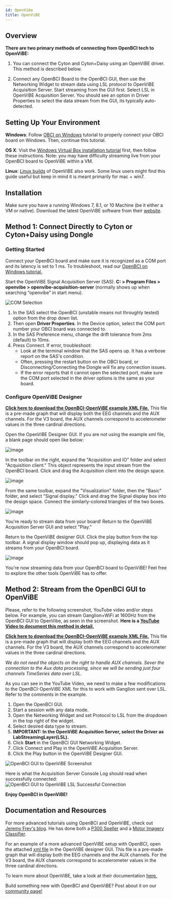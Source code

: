 ```yaml
---
id: OpenVibe
title: OpenViBE
---
```


## Overview

__There are two primary methods of connecting from OpenBCI tech to OpenViBE:__

1. You can connect the Cyton and Cyton+Daisy using an OpenViBE driver. This method is described below.

2. Connect any OpenBCI Board to the OpenBCI GUI, then use the Networking Widget to stream data using LSL protocol to OpenViBE Acquisition Server. Start streaming from the GUI first. Select LSL in OpenViBE Acquisition Server. You should see an option in Driver Properties to select the data stream from the GUI, its typically auto-detected.

## Setting Up Your Environment

**Windows**: Follow [OBCI on Windows](10Troubleshooting/04-OpenBCI_on_Windows.md) tutorial to properly connect your OBCI board on Windows. Then, continue this tutorial.

**OS X**: Visit the [Windows Virtual Box installation tutorial](10Troubleshooting/06-VirtualBox.md) first, then follow these instructions. Note: you may have difficulty streaming live from your OpenBCI board to OpenViBE within a VM.

**Linux**: [Linux builds](http://openvibe.inria.fr/downloads/) of OpenViBE also work. Some linux users might find this guide useful but keep in mind it is meant primarily for mac + win7.

## Installation

Make sure you have a running Windows 7, 8.1, or 10 Machine (be it either a VM or native).
Download the latest OpenViBE software from their [website](http://openvibe.inria.fr/downloads/).

## Method 1: Connect Directly to Cyton or Cyton+Daisy using Dongle

### Getting Started

Connect your OpenBCI board and make sure it is recognized as a COM port and its latency is set to 1 ms. To troubleshoot, read our [OpenBCI on Windows tutorial.](10Troubleshooting/04-OpenBCI_on_Windows.md)

Start the OpenViBE Signal Acquisition Server (SAS). **C: > Program Files > openvibe > openvibe-acquisition-server** (normally shows up when searching “openvibe” in start menu).

![COM Selection](../../assets/SoftwareImages/CompatibleThirdPartySoftwareImages/com-select.jpg)

1. In the SAS select the OpenBCI (unstable means not throughly tested) option from the drop down list.
1. Then open **Driver Properties**. In the Device option, select the COM port number your OBCI board was connected to.
1. In the SAS Preference menu, change the drift tolerance from 2ms (default) to 10ms.
1. Press Connect. If error, troubleshoot:
	- Look at the terminal window that the SAS opens up. It has a verbose report on the SAS's condition.
	- Often, pressing the restart button on the OBCI board, or Disconnecting/Connecting the Dongle will fix any connection issues.
	- If the error reports that it cannot open the selected port, make sure the COM port selected in the driver options is the same as your board.

### Configure OpenViBE Designer

__[Click here to download the OpenBCI-OpenViBE example XML File.](https://github.com/OpenBCI/Docs/blob/master/assets/files/Start_OBCI_Cyton.xml)__ This file is a pre-made graph that will display both the EEG channels and the AUX channels. For the V3 board, the AUX channels correspond to accelerometer values in the three cardinal directions.

Open the OpenViBE Designer GUI. If you are not using the example xml file, a blank page should open like below:

![image](../../assets/SoftwareImages/CompatibleThirdPartySoftwareImages/OpenViBE_designer.JPG)

In the toolbar on the right, expand the "Acquisition and IO" folder and select "Acquisition client." This object represents the input stream from the OpenBCI board. Click and drag the Acquisition client into the design space.

![image](../../assets/SoftwareImages/CompatibleThirdPartySoftwareImages/OpenViBE_acquision_client.JPG)

From the same toolbar, expand the "Visualization" folder, then the "Basic" folder, and select "Signal display." Click and drag the Signal display box into the design space. Connect the similarly-colored triangles of the two boxes.

![image](../../assets/SoftwareImages/CompatibleThirdPartySoftwareImages/OpenViBE_signal_display.JPG)

You're ready to stream data from your board! Return to the OpenViBE Acquisition Server GUI and select "Play."

Return to the OpenViBE designer GUI. Click the play button from the top toolbar. A signal display window should pop up, displaying data as it streams from your OpenBCI board.

![image](../../assets/SoftwareImages/CompatibleThirdPartySoftwareImages/OpenViBE_signal_live.JPG)

You're now streaming data from your OpenBCI board to OpenViBE! Feel free to explore the other tools OpenViBE has to offer.

## Method 2: Stream from the OpenBCI GUI to OpenViBE

Please, refer to the following screenshot, YouTube video and/or steps below. For example, you can stream Ganglion+WiFi at 1600Hz from the OpenBCI GUI to OpenVibe, as seen in the screenshot. __Here is a [YouTube Video to document this method in detail.](https://www.youtube.com/watch?v=97rNewfbTKA)__

__[Click here to download the OpenBCI-OpenViBE example XML File.](https://github.com/OpenBCI/Docs/blob/master/assets/files/Start_OBCI_Cyton.xml)__ This file is a pre-made graph that will display both the EEG channels and the AUX channels. For the V3 board, the AUX channels correspond to accelerometer values in the three cardinal directions. 

_We do not need the objects on the right to handle AUX channels. Sever the connection to the Aux data processing, since we will be sending just four channels TimeSeries data over LSL._

As you can see in the YouTube Video, we need to make a few modifications to the OpenBCI-OpenViBE XML for this to work with Ganglion sent over LSL. Refer to the comments in the example.

1. Open the OpenBCI GUI.
1. Start a session with any data mode.
1. Open the Networking Widget and set Protocol to LSL from the dropdown in the top right of the widget.
1. Select desired data type to stream.
1. __IMPORTANT: In the OpenViBE Acquisition Server, select the Driver as LabStreamingLayer(LSL).__
1. Click __Start__ in the OpenBCI GUI Networking Widget.
1. Click Connect and Play in the OpenViBE Acquisition Server.
1. Click the Play button in the OpenViBE Designer GUI.

![OpenBCI GUI to OpenViBE Screenshot](assets/SoftwareImages/CompatibleThirdPartySoftwareImages/Ganglion-Wifi-LSL-OpenVibe_screenshot.png)

Here is what the Acquisition Server Console Log should read when successfully connected:
![OpenBCI GUI to OpenViBE LSL Successful Connection](assets/SoftwareImages/CompatibleThirdPartySoftwareImages/Ganglion-Wifi-LSL-OpenVibe_successMessage.png)


**Enjoy OpenBCI in OpenViBE!**

## Documentation and Resources
For more advanced tutorials using OpenBCI and OpenViBE, check out [Jeremy Frey's blog](http://blog.jfrey.info/). He has done both a [P300 Speller](http://blog.jfrey.info/2015/02/04/openbci-p300-coadapt/) and a [Motor Imagery Classifier](http://blog.jfrey.info/2015/03/03/openbci-motor-imagery/).

For an example of a more advanced OpenViBE setup with OpenBCI, open the attached [xml file](https://github.com/OpenBCI/Docs/blob/master/assets/files/Start_OBCI_Cyton.xml) in the OpenViBE designer GUI. This file is a pre-made graph that will display both the EEG channels and the AUX channels. For the V3 board, the AUX channels correspond to accelerometer values in the three cardinal directions.

To learn more about OpenViBE, take a look at their documentation [here.](http://openvibe.inria.fr/documentation-index/)

Build something new with OpenBCI and OpenViBE? Post about it on our [community page!](http://openbci.com/community/)
